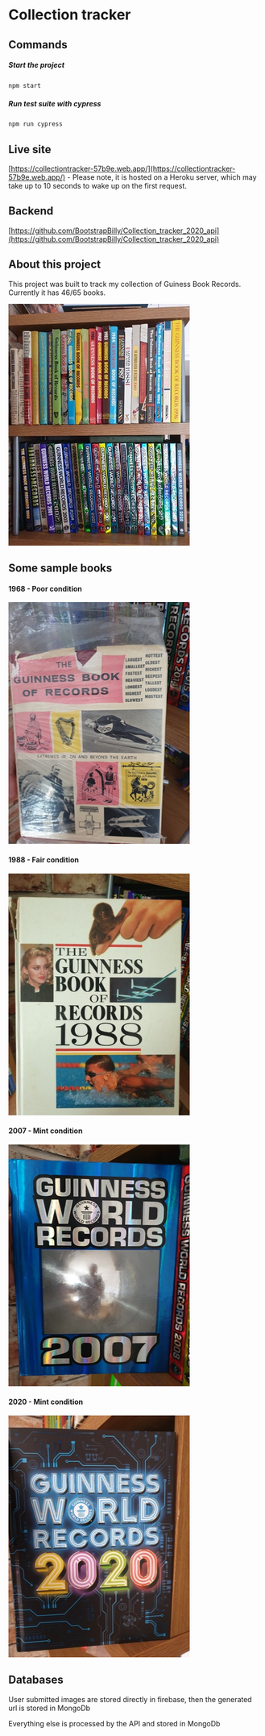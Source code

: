 # Collection tracker

## Commands

##### Start the project
```javascript 
npm start
```

##### Run test suite with cypress
```javascript 
npm run cypress
```

## Live site

 [https://collectiontracker-57b9e.web.app/](https://collectiontracker-57b9e.web.app/) - Please note, it is hosted on a Heroku server, which may take up to 10 seconds to wake up on the first request.

## Backend

 [https://github.com/BootstrapBilly/Collection_tracker_2020_api](https://github.com/BootstrapBilly/Collection_tracker_2020_api)
 
## About this project

This project was built to track my collection of Guiness Book Records. Currently it has 46/65 books.

<img src="./samples/collection.jpg" height="480" width="360">

## Some sample books

#### 1968 - Poor condition

<img src="./samples/1968.jpg" height="480" width="360">

#### 1988 - Fair condition

<img src="./samples/1988.jpg" height="480" width="360">

#### 2007 - Mint condition

<img src="./samples/2007.jpg" height="480" width="360">

#### 2020 - Mint condition

<img src="./samples/2020.jpg" height="480" width="360">




## Databases


User submitted images are stored directly in firebase, then the generated url is stored in MongoDb

Everything else is processed by the API and stored in MongoDb





